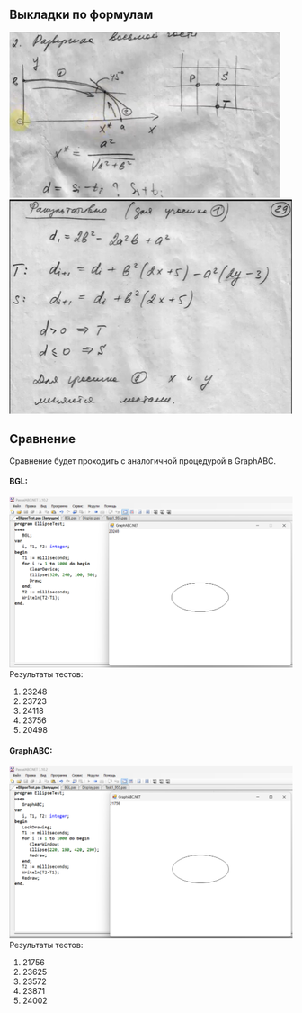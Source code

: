 ## Выкладки по формулам
![alt text](image.png)
![alt text](image-1.png)
## Сравнение
Сравнение будет проходить с аналогичной процедурой в GraphABC.
#### BGL:
![alt text](image-2.png)
Результаты тестов:
1) 23248
2) 23723
3) 24118
4) 23756
5) 20498
#### GraphABC:
![alt text](image-3.png)
Результаты тестов:
1) 21756
2) 23625
3) 23572
4) 23871
5) 24002